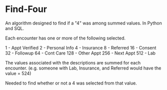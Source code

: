 # Find-Four
An algorithm designed to find if a "4" was among summed values. In Python and SQL.

Each encounter has one or more of the following selected.

1 - Appt Verified
2 - Personal Info
4 - Insurance
8 - Referred
16 - Consent
32 - Followup
64 - Cont Care
128 - Other Appt
256 - Next Appt
512 - Lab

The values associated with the descriptions are summed for each encounter. (e.g. someone with Lab, Insurance, and Referred would have the value = 524)

Needed to find whether or not a 4 was selected from that value.
